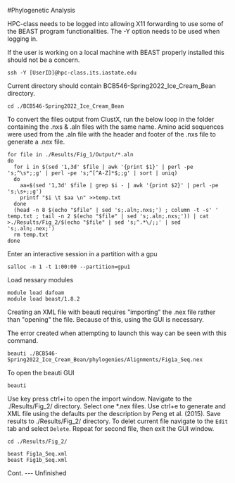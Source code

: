#Phylogenetic Analysis

HPC-class needs to be logged into allowing X11 forwarding to use some of the BEAST program functionalities. The -Y option needs to be used when logging in.

If the user is working on a local machine with BEAST properly installed this should not be a concern.
```
ssh -Y [UserID]@hpc-class.its.iastate.edu
```
Current directory should contain BCB546-Spring2022_Ice_Cream_Bean directory.
```
cd ./BCB546-Spring2022_Ice_Cream_Bean
```
To convert the files output from ClustX, run the below loop in the folder containing the .nxs & .aln files with the same name. Amino acid sequences were used from the .aln file with the header and footer of the .nxs file to generate a .nex file.
```
for file in ./Results/Fig_1/Output/*.aln
do
  for i in $(sed '1,3d' $file | awk '{print $1}' | perl -pe 's;^\s*;;g' | perl -pe 's;^[^A-Z]*$;;g' | sort | uniq)
  do
    aa=$(sed '1,3d' $file | grep $i - | awk '{print $2}' | perl -pe 's;\s+;;g')
    printf "$i \t $aa \n" >>temp.txt
  done
  (head -n 8 $(echo "$file" | sed 's;.aln;.nxs;') ; column -t -s' ' temp.txt ; tail -n 2 $(echo "$file" | sed 's;.aln;.nxs;')) | cat >./Results/Fig_2/$(echo "$file" | sed 's;^.*\/;;' | sed 's;.aln;.nex;')
  rm temp.txt
done
```
Enter an interactive session in a partition with a gpu
```
salloc -n 1 -t 1:00:00 --partition=gpu1
```
Load nessary modules
```
module load dafoam
module load beast/1.8.2
```
Creating an XML file with beauti requires "importing" the .nex file rather than "opening" the file. Because of this, using the GUI is necessary.

The error created when attempting to launch this way can be seen with this command.
```
beauti ./BCB546-Spring2022_Ice_Cream_Bean/phylogenies/Alignments/Fig1a_Seq.nex
```
To open the beauti GUI
```
beauti
```
Use key press ctrl+i to open the import window. Navigate to the ./Results/Fig_2/ directory. Select one *.nex files. Use ctrl+e to generate and XML file using the defaults per the description by Peng et al. (2015). Save results to ./Results/Fig_2/ directory. To delet current file navigate to the `Edit` tab and select `Delete`. Repeat for second file, then exit the GUI window.

```
cd ./Results/Fig_2/

beast Fig1a_Seq.xml
beast Fig1b_Seq.xml
```

Cont. --- Unfinished 
